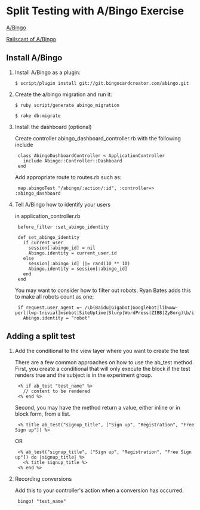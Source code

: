 # Split Testing with A/Bingo Exercise

[A/Bingo](http://www.bingocardcreator.com/abingo)

[Railscast of A/Bingo](http://railscasts.com/episodes/214-a-b-testing-with-a-bingo)


## Install A/Bingo

1. Install A/Bingo as a plugin:
  
    `$ script/plugin install git://git.bingocardcreator.com/abingo.git`

2. Create the a/bingo migration and run it:
  
    `$ ruby script/generate abingo_migration`
    
    `$ rake db:migrate`

3. Install the dashboard (optional)

    Create controller abingo_dashboard_controller.rb with the following include

        class AbingoDashboardController < ApplicationController
          include Abingo::Controller::Dashboard
        end

    Add appropriate route to routes.rb such as:

        map.abingoTest "/abingo/:action/:id", :controller=> :abingo_dashboard

4. Tell A/Bingo how to identify your users

    in application_controller.rb

        before_filter :set_abingo_identity

        def set_abingo_identity
          if current_user
            session[:abingo_id] = nil
            Abingo.identity = current_user.id
          else
            session[:abingo_id] ||= rand(10 ** 10)
            Abingo.identity = session[:abingo_id]
          end
        end
  
    You may want to consider how to filter out robots.  Ryan Bates adds this to make all robots count as one:

        if request.user_agent =~ /\b(Baidu|Gigabot|Googlebot|libwww-perl|lwp-trivial|msnbot|SiteUptime|Slurp|WordPress|ZIBB|ZyBorg)\b/i  
          Abingo.identity = "robot"  

## Adding a split test

1. Add the conditional to the view layer where you want to create the test

    There are a few common approaches on how to use the ab_test method.  First, you create a conditional that will only execute the block if the test renders true and the subject is in the experiment group.

        <% if ab_test "test_name" %>
          // content to be rendered
        <% end %>  
  
    Second, you may have the method return a value, either inline or in block form, from a list.  

        <% title ab_test("signup_title", ["Sign up", "Registration", "Free Sign up"]) %>

    OR
  
        <% ab_test("signup_title", ["Sign up", "Registration", "Free Sign up"]) do |signup_title| %>  
          <% title signup_title %>  
        <% end %>
  

2. Recording conversions

    Add this to your controller's action when a conversion has occurred.

        bingo! "test_name"

